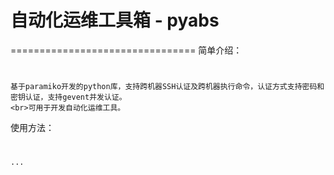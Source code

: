 # 自动化运维工具箱 - pyabs
================================
简单介绍：
#
    基于paramiko开发的python库，支持跨机器SSH认证及跨机器执行命令，认证方式支持密码和密钥认证，支持gevent并发认证。
    <br>可用于开发自动化运维工具。
    
使用方法：
#
    ...
